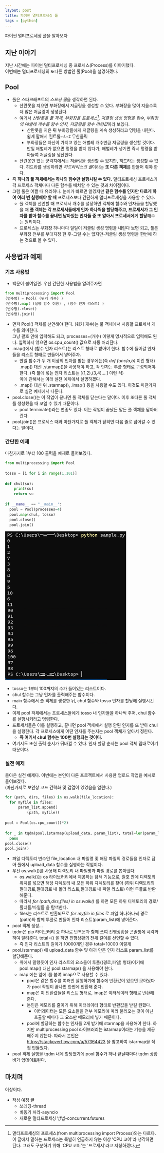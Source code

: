 ```yaml
---
layout: post
title: 파이썬 멀티프로세싱 풀
tags : [python]
---
```


파이썬 멀티프로세싱 풀을 알아보자
<!--excerpt-->
## 지난 이야기
지난 시간에는 파이썬 멀티프로세싱 중 프로세스(Process)를 이야기했다.  
이번에는 멀티프로세싱의 또다른 방법인 풀(Pool)을 설명하겠다.

## Pool
* 풀은 스타크래프트의 *스포닝 풀*을 생각하면 된다.
  * 산란못을 지으면 부화장에서 저글링을 생성할 수 있다. 부화장을 많이 지을수록 더 많은 저글링이 생성된다.  
  * 여기서 *산란못을 풀 객체, 부화장을 프로세스[^1], 저글링 생성 명령을 함수, 부화장의 애벌레 개수를 함수 인자, 저글링을 함수 리턴값*이라 보겠다.
    * 산란못을 지은 뒤 부화장들에게 저글링을 계속 생성하라고 명령을 내린다. 쉽게 말해서 컨트롤+s+z 무한클릭
    * 부화장들은 자신이 가지고 있는 애벌레 개수만큼 저글링을 생산할 것이다. 만일 애벌레가 없으면 명령을 받지 않다가, 애벌레가 생기면 즉시 명령을 받아들여 저글링을 생산한다.
  * 산란못만 있는 군락지에서는 저글링을 생산할 수 있지만, 히드라는 생성할 수 없다. 히드라를 생성하려면 *히드라리스크 굴*이라는 **또 다른 객체**를 만들어 줘야 한다. 
* 즉 **하나의 풀 객체에서는 하나의 함수만 실행시킬 수 있다.** 멀티프로세싱 프로세스가 각 프로세스 객체마다 다른 함수를 배치할 수 있는 것과 차이점이다.
* 그럼 풀은 어쩔 때 유리하나. 눈치가 빠르면 알겠지만 **같은 함수를 인자만 다르게 하여 여러 번 실행해야 할 때** 프로세스보다 간단하게 멀티프로세싱을 사용할 수 있다.
  * 풀 객체를 선언할 때 프로세서 개수를 설정하면 객체에 함수와 인자들을 할당했을 때 **풀 객체는 각 프로세서들에게 인자 하나씩을 할당해주고, 프로세서가 그 인자를 받아 함수를 끝내면 남아있는 인자들 중 또 알아서 프로세서에게 할당**해주는 원리이다.
  * 프로세스는 부화장 하나마다 일일이 저글링 생성 명령을 내린다 보면 되고, 풀은 부화장 전부를 부대지정 한 후-그럴 수는 없지만-저글링 생성 명령을 한번에 하는 것으로 볼 수 있다.

## 사용법과 예제

### 기초 사용법
* 백문이 불여일견. 우선 간단한 사용법을 알려주자면

```python
from multiprocessing import Pool
(변수명) = Pool( (워커 개수) )
(변수명).map( (실행 함수 이름) , (함수 인자 리스트) )
(변수명).close()
(변수명).join()
```

  * 먼저 Pool() 객체를 선언해야 한다. (워커 개수)는 풀 객체에서 사용할 프로세서 개수를 의미한다.  
    그냥 괄호 안에 입력해도 되고, processes=(개수) 이렇게 명시적으로 입력해도 된다. 입력하지 않으면 os.cpu_count() 값으로 자동 처리된다.
  * .map()에서 (함수 인자 리스트)는 리스트 형태로 받아야 한다. 함수에 들어갈 인자들을 리스트 형태로 만들어서 넣어주자.
    * 만일 함수가 두 개 이상의 인자를 받는 경우에는(즉 *def func(a,b)* 이런 형태) .map() 대신 .starmap()을 사용해야 하고, 각 인자는 투플 형태로 구성되어야 한다. (즉 풀에 넣는 인자 리스트는 [(1,2),(3,4),...] 이런 식)  
    이에 관해서는 아래 실전 예제에서 설명하겠다.
    * .map() 대신 위 .starmap(), .imap() 등을 사용할 수도 있다. 이것도 마찬가지로 실전 예제에서 다룬다.
  * pool.close()는 이 작업이 끝나면 풀 객체를 닫는다는 말이다. 이후 또다른 풀 객체를 생성했을 때 꼬일 수 있기 때문이다.
    * pool.terminate()라는 변종도 있다. 이는 작업이 끝났든 말든 풀 객체를 닫아버린다.
  * pool.join()은 프로세스 때와 마찬가지로 풀 객체가 닫히면 다음 줄로 넘어갈 수 있다는 말이다.

### 간단한 예제
마찬가지로 1부터 100 출력을 예제로 들어보겠다. 

```python
from multiprocessing import Pool

tosso = [i for i in range(1,101)]

def chul(su):
    print(su)
    return su

if __name__ == "__main__":
  pool = Pool(processes=4)
  pool.map(chul, tosso)
  pool.close()
  pool.join()
```

![py2-img1](/images/posts/python2-img1.png)  
* tosso는 1부터 100까지의 수가 들어있는 리스트이다.
* chul 함수는 그냥 인자를 출력해주는 함수이다.
* main 함수에서 풀 객체를 생성한 뒤, chul 함수와 tosso 인자를 할당해 실행시킨다.
* 이제 pool 객체에서는 프로세스들에게 tosso 내 인자들을 하나씩 주어, chul 함수를 실행시키라고 명령한다.
* 프로세서들은 이를 실행하고, 끝나면 pool 객체에서 실행 안된 인자를 또 받아 chul을 실행한다. 각 프로세스에게 어떤 인자를 주는지는 pool 객체가 알아서 정한다.
  * **즉 여기서 chul 함수는 100번 실행되는 것이다.**
* 여기서도 또한 출력 순서가 뒤바뀔 수 있다. 인자 할당 순서는 pool 객체 맘대로이기 때문이다.

### 실전 예제
돌아온 실전 예제다. 이번에는 본인이 다른 프로젝트에서 사용한 업로드 작업을 예시로 들어보겠다.  
(마찬가지로 보안상 코드 간략화 및 검열이 있었음을 알린다.)
```python
for (path, dirs, files) in os.walk(file_location):
  for myfile in files:
      param_list.append(
          (path, myfile))

pool = Pool(os.cpu_count()*2)

for _ in tqdm(pool.istarmap(upload_data, param_list), total=len(param_list)):
  pass
pool.close()
pool.join()
```
* 파일 디렉토리 변수인 file_location 내 파일명 및 해당 파일의 경로들을 인자로 담아 풀에서 upload_data 함수를 실행하는 작업이다.
* 우선 os.walk()를 사용해 디렉토리 내 파일명과 파일 경로를 뽑아낸다.
  * os.walk()는 os 라이브러리에서 제공하는 탐색 기능으로, 괄호 안에 디렉토리 위치를 넣으면 해당 디렉토리 내 모든 하위 디렉토리를 찾아 (하위 디렉토리의 절대경로,절대경로 내 폴더 리스트,절대경로 내 파일 리스트) 이런 투플로 반환해준다.
  * 따라서 *for (path,dirs,files) in os.walk()* 를 하면 모든 하위 디렉토리의 경로/폴더들/파일들 을 탐색한다.
  * files는 리스트로 반환되므로 *for myfile in files* 로 파일 하나하나씩 경로(path)와 함께 투플로 만들어 인자 리스트(param_list)에 넣어준다.
* pool 객체 생성...
* tqdm은 pip 라이브러리 중 하나로 반복문과 함께 쓰여 진행상황을 콘솔창에 시각화하여 알려준다. total=() 을 하면 진행상황의 전체 길이를 선언할 수 있다.
  * 즉 인자 리스트의 길이가 10000개인 경우 total=10000 이렇게
* pool.istarmap() 에 upload_data 함수 및 아까 만든 인자 리스트 param_list를 할당해준다.
  * 위에서 말했듯이 인자 리스트의 요소들이 투플((경로,파일) 형태)이기에 pool.map() 대신 pool.starmap() 을 사용해야 한다.
  * map 에는 앞에 i를 붙여 imap으로 사용할 수 있다.  
    * pool은 같은 함수를 여러번 실행하기에 함수에 반환값이 있으면 모아놨다가 pool 작업이 끝나면 한번에 반환해 준다.
    * map은 이 반환값들을 리스트 형태로, imap은 이터레이터 형태로 반환해 준다.
    * 본인은 메모리를 줄이기 위해 이터레이터 형태로 반환값을 받길 원했다.
      * 이터레이터는 모든 요소들을 전부 메모리에 미리 불러오는 것이 아닌 호출할 때마다 그 요소만 메모리에 넣기 때문이다.
    * pool에 할당하는 함수는 인자를 2개 받기에 starmap을 사용해야 한다. 하지만 multiprocessing pool 라이브러리는 istarmap이라는 기능을 제공해주지 않는다. 따라서 본인은 <https://stackoverflow.com/a/57364423> 을 참고하여 istarmap을 직접 만들었다.
* pool 객체 실행을 tqdm 내에 할당했기에 pool 함수가 하나 끝날때마다 tqdm 상황 바가 업데이트된다.

## 마치며
이상이다.
* 작성 예정 글
  * 쓰레딩-thread
  * 비동기 처리-asyncio
  * 새로운 멀티프로세싱 방법-concurrent.futures


[^1]: 멀티프로세싱의 프로세스(from multiprocessing import Process)와는 다르다. 이 글에서 말하는 프로세스는 특별히 언급하지 않는 이상 'CPU 코어'라 생각하면 된다. 그래도 구분하기 위해 'CPU 코어'는 '프로세서'라고 지칭하겠다.